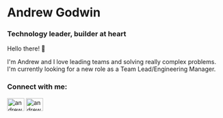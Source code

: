 # Andrew Godwin
### Technology leader, builder at heart

Hello there! 👋

I'm Andrew and I love leading teams and solving really complex problems. I'm currently looking for a new role as a Team Lead/Engineering Manager.

<h3 align="left">Connect with me:</h3>
<p align="left">
<a href="https://twitter.com/andrewgodwin86" target="blank"><img align="center" src="https://raw.githubusercontent.com/rahuldkjain/github-profile-readme-generator/master/src/images/icons/Social/twitter.svg" alt="andrewgodwin86" height="30" width="40" /></a>
<a href="https://linkedin.com/in/andrewrgodwin" target="blank"><img align="center" src="https://raw.githubusercontent.com/rahuldkjain/github-profile-readme-generator/master/src/images/icons/Social/linked-in-alt.svg" alt="andrewrgodwin" height="30" width="40" /></a>
</p>

<!--<p align="left"> <a href="https://twitter.com/andrewgodwin86" target="blank"><img src="https://img.shields.io/twitter/follow/andrewgodwin86?logo=twitter&style=for-the-badge" alt="andrewgodwin86" /></a> </p> -->

<!--
**AndrewGodwin86/andrewgodwin86** is a ✨ _special_ ✨ repository because its `README.md` (this file) appears on your GitHub profile.

Here are some ideas to get you started:

- 🔭 I’m currently working on ...
- 🌱 I’m currently learning ...
- 👯 I’m looking to collaborate on ...
- 🤔 I’m looking for help with ...
- 💬 Ask me about ...
- 📫 How to reach me: ...
- 😄 Pronouns: ...
- ⚡ Fun fact: ...
-->
